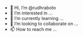 - 👋 Hi, I’m @rudhraboto
- 👀 I’m interested in ...
- 🌱 I’m currently learning ...
- 💞️ I’m looking to collaborate on ...
- 📫 How to reach me ...

<!---
rudhraboto/rudhraboto is a ✨ special ✨ repository because its `README.md` (this file) appears on your GitHub profile.
You can click the Preview link to take a look at your changes.
--->
